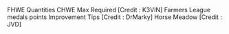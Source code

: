 FHWE Quantities
CHWE Max Required [Credit : K3VIN]
Farmers League medals points
Improvement Tips [Credit : DrMarky]
Horse Meadow [Credit : JVD]